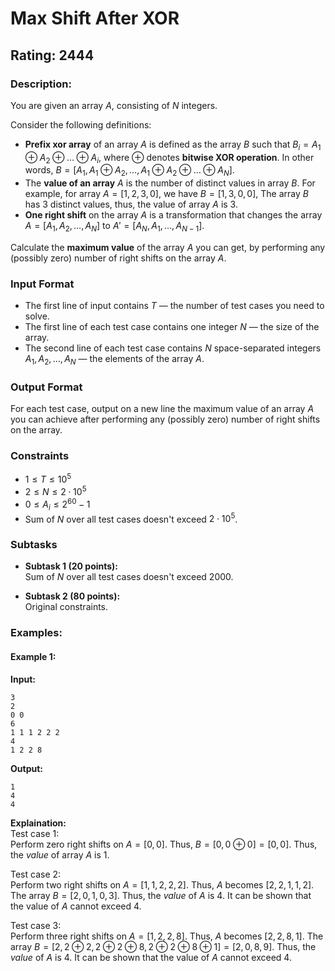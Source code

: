 # Max Shift After XOR
## Rating: 2444
### Description:
You are given an array $A$, consisting of $N$ integers.

Consider the following definitions:

* **Prefix xor array** of an array $A$ is defined as the array $B$ such that $B_i = A_1 \oplus A_2 \oplus \dots \oplus A_i$, where $\oplus$ denotes **bitwise XOR operation**. In other words, $B = [A_1, A_1 \oplus A_2, \dots, A_1 \oplus A_2 \oplus \dots \oplus A_N]$.
* The **value of an array** $A$ is the number of distinct values in array $B$. For example, for array $A = [1, 2, 3, 0]$, we have $B = [1, 3, 0, 0]$, The array $B$ has 3 distinct values, thus, the value of array $A$ is 3.
* **One right shift** on the array $A$ is a transformation that changes the array $A = [A_1, A_2, \dots, A_N]$ to $A' = [A_N, A_1, \dots, A_{N-1}]$.

Calculate the **maximum value** of the array $A$ you can get, by performing any (possibly zero) number of right shifts on the array $A$.

### Input Format

* The first line of input contains $T$ — the number of test cases you need to solve.
* The first line of each test case contains one integer $N$ — the size of the array.
* The second line of each test case contains $N$ space-separated integers $A_1, A_2, \dots, A_N$ — the elements of the array $A$.

### Output Format

For each test case, output on a new line the maximum value of an array $A$ you can achieve after performing any (possibly zero) number of right shifts on the array.

### Constraints

* $1 \le T \le 10^5$
* $2 \le N \le 2 \cdot 10^5$
* $0 \le A_i \le 2^{60} - 1$
* Sum of $N$ over all test cases doesn't exceed $2 \cdot 10^5$.

### Subtasks

* **Subtask 1 (20 points):**  
Sum of $N$ over all test cases doesn't exceed 2000.

* **Subtask 2 (80 points):**  
Original constraints.

### Examples:
#### Example 1:
**Input:**
```
3
2
0 0
6
1 1 1 2 2 2
4
1 2 2 8
```
**Output:**
```
1
4
4
```
**Explaination:**  
Test case 1:  
Perform zero right shifts on $A = [0, 0]$. Thus, $B = [0, 0 \oplus 0] = [0, 0]$. Thus, the *value* of array $A$ is 1.

Test case 2:  
Perform two right shifts on $A = [1, 1, 2, 2, 2]$. Thus, $A$ becomes $[2, 2, 1, 1, 2]$. The array $B = [2, 0, 1, 0, 3]$. Thus, the *value* of $A$ is 4. It can be shown that the value of $A$ cannot exceed 4.

Test case 3:  
Perform three right shifts on $A = [1, 2, 2, 8]$. Thus, $A$ becomes $[2, 2, 8, 1]$. The array $B = [2, 2 \oplus 2, 2 \oplus 2 \oplus 8, 2 \oplus 2 \oplus 8 \oplus 1] = [2, 0, 8, 9]$. Thus, the *value* of $A$ is 4. It can be shown that the value of $A$ cannot exceed 4.